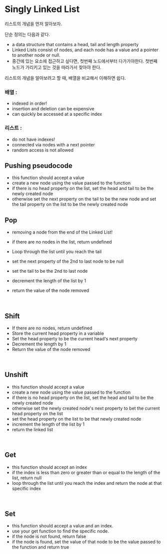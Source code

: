 # Singly Linked List

리스트의 개념을 먼저 알아보자.

단순 정의는 다음과 같다.

- a data structure that contains a head, tail and length property
- Linked Lists consist of nodes, and each node has a value and a pointer to another node or null.
- 중간에 있는 요소에 접근하고 싶다면, 첫번째 노드에서부터 다가가야한다. 첫번째 노드가 가리키고 있는 것을 따라가서 찾아야 한다.

리스트의 개념을 알아보려고 할 때, 배열을 비교해서 이해하면 쉽다.

### 배열 :

- indexed in order!
- insertion and deletion can be expensive
- can quickly be accessed at a specific index

### 리스트 :

- do not have indexes!
- connected via nodes with a next pointer
- random access is not allowed

## Pushing pseudocode

- this function should accept a value
- create a new node using the value passed to the function
- if there is no head property on the list, set the head and tail to be the newly created node
- otherwise set the next property on the tail to be the new node and set the tail property on the list to be the newly created node

## Pop

- removing a node from the end of the Linked List!

- if there are no nodes in the list, return undefined
- Loop through the list until you reach the tail
- set the next property of the 2nd to last node to be null
- set the tail to be the 2nd to last node
- decrement the length of the list by 1
- return the value of the node removed

<br>

## Shift

- If there are no nodes, return undefined
- Store the current head property in a variable
- Set the head property to be the current head's next property
- Decrement the length by 1
- Return the value of the node removed

<br>

## Unshift

- this function should accept a value
- create a new node using the value passed to the function
- if there is no head property on the list, set the head and tail to be the newly created node
- otherwise set the newly created node's next property to bet the current head property on the list
- set the head property on the list to be that newly created node
- increment the length of the list by 1
- return the linked list

<br>

## Get

- this function should accept an index
- if the index is less than zero or greater than or equal to the length of the list, return null
- loop through the list until you reach the index and return the node at that specific index

<br>

## Set

- this function should accept a value and an index.
- use your get function to find the specific node.
- if the node is not found, return false
- if the node is found, set the value of that node to be the value passed to the function and return true
